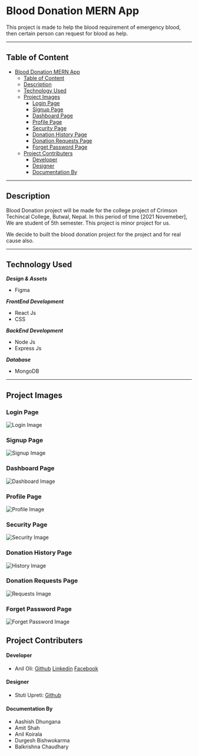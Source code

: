 # Blood Donation MERN App

This project is made to help the blood requirement of emergency blood, then certain person can request for blood as help.

---

## Table of Content

- [Blood Donation MERN App](#blood-donation-mern-app)
  - [Table of Content](#table-of-content)
  - [Description](#description)
  - [Technology Used](#technology-used)
  - [Project Images](#project-images)
    - [Login Page](#login-page)
    - [Signup Page](#signup-page)
    - [Dashboard Page](#dashboard-page)
    - [Profile Page](#profile-page)
    - [Security Page](#security-page)
    - [Donation History Page](#donation-history-page)
    - [Donation Requests Page](#donation-requests-page)
    - [Forget Password Page](#forget-password-page)
  - [Project Contributers](#project-contributers)
      - [Developer](#developer)
      - [Designer](#designer)
      - [Documentation By](#documentation-by)

---

## Description

Blood Donation project will be made for the college project of Crimson Techincal College, Butwal, Nepal. In this period of time [2021 Novemeber], We are student of 5th semester. This project is minor project for us.

We decide to built the blood donation project for the project and for real cause also.

---

## Technology Used

**_Design & Assets_**

- Figma

**_FrontEnd Development_**

- React Js
- CSS

**_BackEnd Development_**

- Node Js
- Express Js

**_Database_**

- MongoDB

---

## Project Images

### Login Page

![Login Image](./project_assets/project_login.png)

### Signup Page

![Signup Image](./project_assets/project_signup.png)

### Dashboard Page

![Dashboard Image](./project_assets/project_dashboard.png)

### Profile Page

![Profile Image](./project_assets/project_profile.png)

### Security Page

![Security Image](./project_assets/project_security.png)

### Donation History Page

![History Image](./project_assets/project_history.png)

### Donation Requests Page

![Requests Image](./project_assets/project_request.png)

### Forget Password Page

![Forget Password Image](./project_assets/project_forget.png)

## Project Contributers

#### Developer

- Anil Oli: [Github](https://github.com/aniloli42) [Linkedin](https://linkedin.com/in/aniloli) [Facebook](https://facebook.com/anil.oli.4231)

#### Designer

- Stuti Upreti: [Github](https://github.com/thestuti)

#### Documentation By

- Aashish Dhungana
- Amit Shah
- Anil Koirala
- Durgesh Bishwokarma
- Balkrishna Chaudhary
